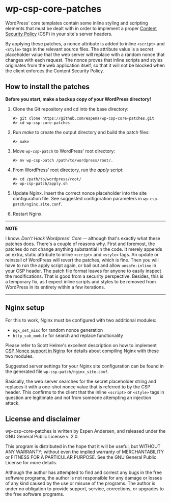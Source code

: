 # wp-csp-core-patches

WordPress' core templates contain some inline styling and scripting elements
that must be dealt with in order to implement a proper
[Content Security Policy](https://en.wikipedia.org/wiki/Content_Security_Policy)
(CSP) in your site's server headers.

By applying these patches, a nonce attribute is added to inline `<script>`
and `<style>` tags in the relevant source files. The attribute value is a
secret placeholder value that the web server will replace with a random nonce
that changes with each request. The nonce proves that inline scripts and styles
originates from the web application itself, so that it will not be blocked when
the client enforces the Content Security Policy.

## How to install the patches

**Before you start, make a backup copy of your WordPress directory!**

1. Clone the Git repository and cd into the base directory:
   ```
   #> git clone https://github.com/espena/wp-csp-core-patches.git
   #> cd wp-csp-core-patches
   ```
2. Run *make* to create the output directory and build the patch files:
   ```
   #> make
   ```
3. Move `wp-csp-patch` to WordPress' root directory:
   ```
   #> mv wp-csp-patch /path/to/wordpress/root/.
   ```
4. From WordPress' root directory, run the *apply* script:
   ```
   #> cd /path/to/wordpress/root/
   #> wp-csp-patch/apply.sh
   ```
5. Update Nginx. Insert the correct nonce placeholder into the site
   configuration file. See suggested configuration parameters in
   `wp-csp-patch/nginx.site.conf`.

6. Restart Nginx.
---
**NOTE**

I know. *Don't Hack Wordpress' Core* -- although that's exactly what these
patches does. There's a couple of reasons why. First and foremost, the patches
do not change anything substantial in the code. It merely appends an extra,
static attribute to inline `<script>` and `<style>` tags. An update or reinstall
of WordPress will revert the patches, which is fine. Then you will have
to run the apply script again, or bail out and allow `unsafe-inline` in your
CSP header. The patch file format leaves for anyone to easily inspect the
modifications. That is good from a security perspective. Besides, this is
a temporary fix, as I expect inline scripts and styles to be removed from
WordPress in its entirety within a few iterations.

---

## Nginx setup

For this to work, Nginx must be configured with two additional modules:
* `ngx_set_misc` for random nonce generation
* `http_sub_module` for search and replace functionality

Please refer to Scott Helme's excellent description on how to implement
[CSP Nonce support in Nginx](https://scotthelme.co.uk/csp-nonce-support-in-nginx/)
for details about compiling Nginx with these two modules.

Suggested server settings for your Nginx site configuration can be found in the
generated file `wp-csp-patch/nginx_site.conf`.

Basically, the web server searches for the secret placeholder string and replaces
it with a one-shot nonce value that is referred to by the CSP header. This
confirms to the client that the inline `<script>` or `<style>` tags in question
are legitimate and not from someone attempting an injection attack.

## License and disclaimer

wp-csp-core-patches is written by Espen Andersen, and released under the
GNU General Public License v. 2.0.

This program is distributed in the hope that it will be useful, but WITHOUT ANY
WARRANTY; without even the implied warranty of MERCHANTABILITY or FITNESS FOR A
PARTICULAR PURPOSE. See the GNU General Public License for more details.

Although the author has attempted to find and correct any bugs in the free
software programs, the author is not responsible for any damage or losses of
any kind caused by the use or misuse of the programs. The author is under no
obligation to provide support, service, corrections, or upgrades
to the free software programs.
